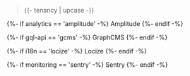 > {{- tenancy | upcase -}}

{%- if analytics == 'amplitude' -%}
&#32;Amplitude
{%- endif -%}

{%- if gql-api == 'gcms' -%}
&#32;GraphCMS
{%- endif -%}

{%- if i18n == 'locize' -%}
&#32;Locize
{%- endif -%}

{%- if monitoring == 'sentry' -%}
&#32;Sentry
{%- endif -%}

